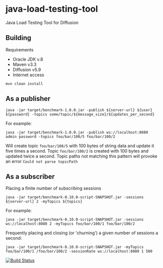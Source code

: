# java-load-testing-tool
Java Load Testing Tool for Diffusion

## Building

Requirements

* Oracle JDK v.8
* Maven v3.3
* Diffusion v5.9
* Internet access

```
mvn clean install
```

## As a publisher

    java -jar target/benchmark-1.0.0.jar -publish ${server-url} ${user} ${password} -topics some/topic/${message_size}/${updates_per_second}

For example:

    java -jar target/benchmark-1.0.0.jar -publish ws://localhost:8080 admin password -topics foo/bar/100/5 foo/bar/100/2

Will create topic `foo/bar/100/5` with 100 bytes of string data and update it five times a second. Topic `foo/bar/100/2` is created with 100 bytes and updated twice a second. Topic paths not matching this pattern will provoke an error `Could not parse topicPath`

## As a subscriber

Placing a finite number of subscribing sessions

    java -jar target/benchmark-0.10.0-script-SNAPSHOT.jar -sessions ${server-url} 2 -myTopics ${topics}

For example:

    java -jar target/benchmark-0.10.0-script-SNAPSHOT.jar -sessions ws://localhost:8080 2 -myTopics foo/bar/100/1 foo/bar/100/2
    
Frequently placing and closing (or 'churning') a given number of sessions a second:

    java -jar target/benchmark-0.10.0-script-SNAPSHOT.jar -myTopics foo/bar/100/1 /foo/bar/100/2 -sessionRate ws://localhost:8080 1 500 

[![Build Status](https://travis-ci.org/pushtechnology/java-load-testing-tool.svg?branch=master)](https://travis-ci.org/pushtechnology/java-load-testing-tool)